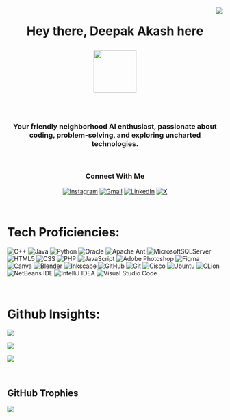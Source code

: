 <img align="right" src="https://visitor-badge.laobi.icu/badge?page_id=String-Aki.String-Aki&left_color=%23323330&right_color=%23ff652f" />

<h1 align="center">
  Hey there, Deepak Akash here <p>
  <img src = "https://media.giphy.com/media/yOB34q3CbywCDLGmvP/giphy.gif?cid=ecf05e47eosbcgi0uyclpfi219djlof5j7oekhwwtgnriddk&ep=v1_stickers_search&rid=giphy.gif&ct=s" width = "100" height = "100"/> </p>
</h1><br/>

<h3 align="center">Your friendly neighborhood AI enthusiast, passionate about coding, problem-solving, and exploring uncharted technologies.</h3>
<br/>

<div align="center">
<h3>Connect With Me </h3>

  
[![Instagram](https://img.shields.io/badge/Instagram-%23E4405F.svg?logo=Instagram&logoColor=white)](https://www.instagram.com/made.by_aki?igsh=ZHp5end6Y3Jxc2kx) [![Gmail](https://img.shields.io/badge/Gmail-%23D14836.svg?logo=Gmail&logoColor=white)](mailto:deepak.akash055@gmail.com) [![LinkedIn](https://img.shields.io/badge/LinkedIn-%230077B5.svg?logo=linkedin&logoColor=white)](https://www.linkedin.com/in/aki-strives/) [![X](https://img.shields.io/badge/X-black.svg?logo=X&logoColor=white)](https://x.com/Shay_Mcgee07)    

</div>

<br/>

<div>

# Tech Proficiencies:
![C++](https://img.shields.io/badge/c++-%2300599C.svg?style=for-the-badge&logo=c%2B%2B&logoColor=white) ![Java](https://img.shields.io/badge/java-%23ED8B00.svg?style=for-the-badge&logo=openjdk&logoColor=white) ![Python](https://img.shields.io/badge/python-3670A0?style=for-the-badge&logo=python&logoColor=ffdd54) ![Oracle](https://img.shields.io/badge/Oracle-F80000?style=for-the-badge&logo=oracle&logoColor=white) ![Apache Ant](https://img.shields.io/badge/Apache%20Ant-A81C7D?style=for-the-badge&logo=Apache%20Ant&logoColor=white) ![MicrosoftSQLServer](https://img.shields.io/badge/Microsoft%20SQL%20Server-CC2927?style=for-the-badge&logo=microsoft%20sql%20server&logoColor=white) ![HTML5](https://img.shields.io/badge/html5-%23E34F26.svg?style=for-the-badge&logo=html5&logoColor=white) ![CSS](https://img.shields.io/badge/CSS-%231572B6.svg?style=for-the-badge&logo=css3&logoColor=white) ![PHP](https://img.shields.io/badge/php-%23777BB4.svg?style=for-the-badge&logo=php&logoColor=white) ![JavaScript](https://img.shields.io/badge/javascript-%23323330.svg?style=for-the-badge&logo=javascript&logoColor=%23F7DF1E)   ![Adobe Photoshop](https://img.shields.io/badge/adobe%20photoshop-%2331A8FF.svg?style=for-the-badge&logo=adobe%20photoshop&logoColor=white) ![Figma](https://img.shields.io/badge/figma-%23F24E1E.svg?style=for-the-badge&logo=figma&logoColor=white) ![Canva](https://img.shields.io/badge/Canva-%2300C4CC.svg?style=for-the-badge&logo=Canva&logoColor=white) ![Blender](https://img.shields.io/badge/blender-%23F5792A.svg?style=for-the-badge&logo=blender&logoColor=white) ![Inkscape](https://img.shields.io/badge/Inkscape-e0e0e0?style=for-the-badge&logo=inkscape&logoColor=080A13) ![GitHub](https://img.shields.io/badge/github-%23121011.svg?style=for-the-badge&logo=github&logoColor=white) ![Git](https://img.shields.io/badge/git-%23F05033.svg?style=for-the-badge&logo=git&logoColor=white) ![Cisco](https://img.shields.io/badge/cisco-%23049fd9.svg?style=for-the-badge&logo=cisco&logoColor=black) ![Ubuntu](https://img.shields.io/badge/Ubuntu-E95420?style=for-the-badge&logo=ubuntu&logoColor=white) ![CLion](https://img.shields.io/badge/CLion-black?style=for-the-badge&logo=clion&logoColor=white) ![NetBeans IDE](https://img.shields.io/badge/NetBeansIDE-1B6AC6.svg?style=for-the-badge&logo=apache-netbeans-ide&logoColor=white) ![IntelliJ IDEA](https://img.shields.io/badge/IntelliJIDEA-000000.svg?style=for-the-badge&logo=intellij-idea&logoColor=white) ![Visual Studio Code](https://img.shields.io/badge/Visual%20Studio%20Code-0078d7.svg?style=for-the-badge&logo=visual-studio-code&logoColor=white)

</div>

<br/>
<div>
  
# Github Insights:

![](https://github-readme-stats.vercel.app/api?username=String-Aki&theme=codeSTACKr&hide_border=false&include_all_commits=true&count_private=false)<br/>

![](https://github-readme-streak-stats.herokuapp.com/?user=String-Aki&theme=dark&hide_border=false)<br/>

![](https://github-readme-stats.vercel.app/api/top-langs/?username=String-Aki&theme=dark&hide_border=false&include_all_commits=true&count_private=false&layout=compact)

</div>
<br/>


## GitHub Trophies
![](https://github-profile-trophy.vercel.app/?username=String-Aki&theme=codeSTACKr&no-frame=false&no-bg=false&margin-w=4)
